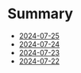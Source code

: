 # Summary

- [2024-07-25](./2024-07-25.md)
- [2024-07-24](./2024-07-24.md)
- [2024-07-23](./2024-07-23.md)
- [2024-07-22](./2024-07-22.md)
